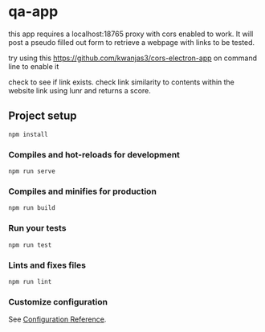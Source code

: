 # qa-app


this app requires a localhost:18765 proxy with cors enabled to work. It will post a pseudo filled out form to retrieve a webpage with links to be tested.


try using this https://github.com/kwanjas3/cors-electron-app on command line to enable it


check to see if link exists. check link similarity to contents within the website link using lunr and returns a score.

## Project setup
```
npm install
```

### Compiles and hot-reloads for development
```
npm run serve
```

### Compiles and minifies for production
```
npm run build
```

### Run your tests
```
npm run test
```

### Lints and fixes files
```
npm run lint
```

### Customize configuration
See [Configuration Reference](https://cli.vuejs.org/config/).
